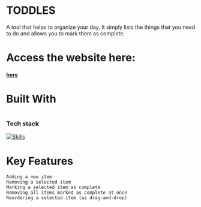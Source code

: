 # TODDLES
A tool that helps to organize your day. It simply lists the things that you need to do and allows you to mark them as complete.
# Access the website here: <h4> [here](https://sats500.github.io/TODDLES/) </h4>
# <h1> <link rel="icon" type="image/x-icon" href="/images/favicon.ico"> Built With </h1>

# <h3>Tech stack</h3>
[![Skills](https://skills.thijs.gg/icons?i=js,html,css)](https://skills.thijs.gg)

# Key Features
    Adding a new item
    Removing a selected item
    Marking a selected item as complete
    Removing all items marked as complete at once
    Reordering a selected item (as drag-and-drop)
    

